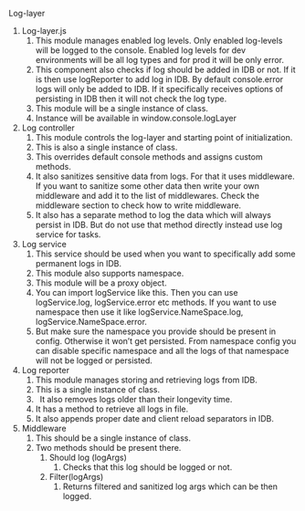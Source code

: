 Log-layer 

1. Log-layer.js
   1. This module manages enabled log levels. Only enabled log-levels will be logged to the console. Enabled log levels for dev environments will be all log types and for prod it will be only error.
   1. This component also checks if log should be added in IDB or not. If it is then use logReporter to add log in IDB. By default console.error logs will only be added to IDB. If it specifically receives options of persisting in IDB then it will not check the log type.
   1. This module will be a single instance of class.
   1. Instance will be available in window.console.logLayer
1. Log controller
   1. This module controls the log-layer and starting point of initialization. 
   1. This is also a single instance of class.
   1. This overrides default console methods and assigns custom methods.
   1. It also sanitizes sensitive data from logs. For that it uses middleware.  If you want to sanitize some other data then write your own middleware and add it to the list of middlewares. Check the middleware section to check how to write middleware.
   1. It also has a separate method to log the data which will always persist in IDB. But do not use that method directly instead use log service for tasks.
1. Log service
   1. This service should be used when you want to specifically add some permanent logs in IDB. 
   1. This module also supports namespace.
   1. This module will be a proxy object.
   1. You can import logService like this. Then you can use logService.log, logService.error etc methods. If you want to use namespace then use it like logService.NameSpace.log, logService.NameSpace.error. 
   1. But make sure the namespace you provide should be present in config. Otherwise it won’t get persisted. From namespace config you can disable specific namespace and all the logs of that namespace will not be logged or persisted.
1. Log reporter 
   1. This module manages storing and retrieving logs from IDB.
   1. This is a single instance of class.
   1. ` `It also removes logs older than their longevity time.
   1. It has a method to retrieve all logs in file.
   1. It also appends proper date and client reload separators in IDB.
1. Middleware
   1. This should be a single instance of class.
   1. Two methods should be present there. 
      1. Should log (logArgs)
         1. Checks that this log should be logged or not.
      1. Filter(logArgs)
         1. Returns filtered and sanitized log args which can be then logged.

